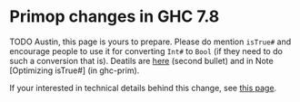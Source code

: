 # Primop changes in GHC 7.8

TODO Austin, this page is yours to prepare. Please do mention `isTrue#` and encourage people to use it for converting `Int#` to `Bool` (if they need to do such a conversion that is). Deatils are [ here](http://ghc.haskell.org/trac/ghc/wiki/PrimBool#Implementationdetails) (second bullet) and in Note \[Optimizing isTrue\#\] (in ghc-prim).


If your interested in technical details behind this change, see [ this page](http://ghc.haskell.org/trac/ghc/wiki/PrimBool).
